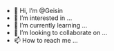 - 👋 Hi, I’m @Geisin
- 👀 I’m interested in ...
- 🌱 I’m currently learning ...
- 💞️ I’m looking to collaborate on ...
- 📫 How to reach me ...

<!---
Geisin/Geisin is a ✨ special ✨ repository because its `README.md` (this file) appears on your GitHub profile.
You can click the Preview link to take a look at your changes.
--->
